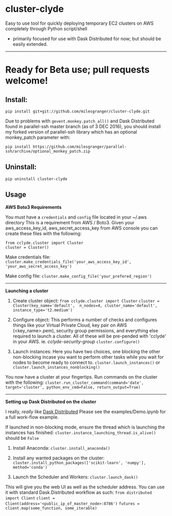 # cluster-clyde
Easy to use tool for quickly deploying temporary EC2 clusters on AWS completely through Python script/shell
- primarily focused for use with Dask Distributed for now; but should be easily extended.

---

# Ready for Beta use; pull requests welcome!

## Install:
`pip install git+git://github.com/milesgranger/cluster-clyde.git`

Due to problems with `gevent.monkey.patch_all()` and Dask Distributed found in parallel-ssh master branch (as of 3 DEC 2016), 
you should install my forked version of parallel-ssh library which has an optional monkey_patch parameter with:

`pip install https://github.com/milesgranger/parallel-ssh/archive/optional_monkey_patch.zip`


## Uninstall:
`pip uninstall cluster-clyde`


## Usage

**AWS Boto3 Requirements**

You must have a `credentials` and `config` file located in your ~/.aws directory
This is a requirement from AWS / Boto3. Given your aws_access_key_id, aws_secret_access_key from AWS console
you can create these files with the following:

`from cclyde.cluster import Cluster`<br/>
`cluster = Cluster()`

Make credentials file:
`cluster.make_credentials_file('your_aws_access_key_id', 'your_aws_secret_access_key')`

Make config file:
`cluster.make_config_file('your_prefered_region')`



---

**Launching a cluster**

1. Create cluster object:
`from cclyde.cluster import Cluster`
`cluster = Cluster(key_name='default', 
                   n_nodes=4,
                   cluster_name='default',
                   instance_type='t2.medium')`
                   
2. Configure object:
This performs a number of checks and configures things like your Virtual Private Cloud,
key pair on AWS (<key_name>.pem), security group permissions, and everything else required
to launch a cluster. All of these will be pre-pended with 'cclyde' in your AWS. ie. *cclyde-security-group*
`cluster.configure()`


3. Launch instances:
Here you have two choices, one blocking the other non-blocking incase you want to perform
other tasks while you wait for nodes to become ready to connect to.
`cluster.launch_instances()` or `cluster.launch_instances_nonblocking()`

You now have a cluster at your fingertips. Run commands on the cluster with the following:
`cluster.run_cluster_command(command='date',
                             target='cluster',
                             python_env_cmd=False,
                             return_output=True)`

---

**Setting up Dask Distributed on the cluster**

I really, *really* like [Dask Distributed](https://github.com/dask/distributed)
Please see the examples/Demo.ipynb for a full work-flow example. 

If launched in non-blocking mode, ensure the thread which is launching the instances
has finished:
`cluster.instance_launching_thread.is_alive()` should be `False`

1. Install Anaconda:
`cluster.install_anaconda()`

2. Install any wanted packages on the cluster:
`cluster.install_python_packages(['scikit-learn', 'numpy'], method='conda')`

3. Launch the Scheduler and Workers:
`cluster.launch_dask()`

This will give you the web UI as well as the scheduler address.
You can use it with standard Dask.Distributed workflow as such:
`from distributed import Client`
`client = Client(address='<public_ip_of_master_node>:8786')`
`futures = client.map(some_function, some_iterable)`